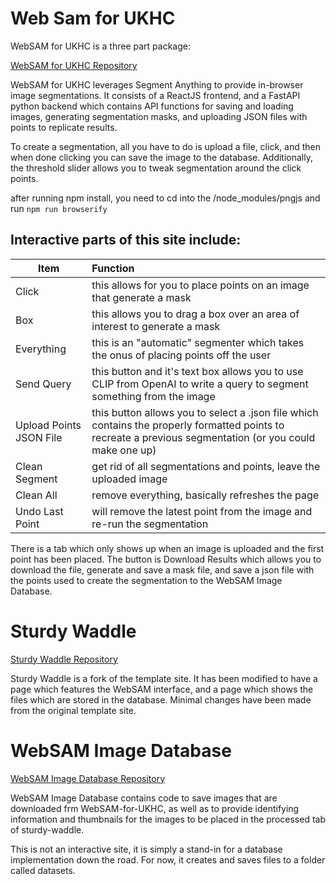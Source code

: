 # Web Sam for UKHC

<p>WebSAM for UKHC is a three part package:</p>

[WebSAM for UKHC Repository](https://github.com/innovationcore/WebSAM-for-UKHC)

<p>WebSAM for UKHC leverages Segment Anything to provide in-browser image segmentations.
It consists of a ReactJS frontend, and a FastAPI python backend which contains API functions for saving and loading images, generating segmentation masks, and uploading JSON files with points to replicate results.</p>

<p>To create a segmentation, all you have to do is upload a file, click, and then when done clicking you can save the image to the database. Additionally, the threshold slider allows you to tweak segmentation around the click points.</p>

after running npm install, you need to cd into the /node_modules/pngjs and run `npm run browserify`

## Interactive parts of this site include:
|Item|Function|
|--------|:---------|
|Click| this allows for you to place points on an image that generate a mask|
|Box| this allows you to drag a box over an area of interest to generate a mask|
|Everything| this is an "automatic" segmenter which takes the onus of placing points off the user|
|Send Query| this button and it's text box allows you to use CLIP from OpenAI to write a query to segment something from the image|
|Upload Points JSON File| this button allows you to select a .json file which contains the properly formatted points to recreate a previous segmentation (or you could make one up)|
|Clean Segment| get rid of all segmentations and points, leave the uploaded image|
|Clean All| remove everything, basically refreshes the page|
|Undo Last Point| will remove the latest point from the image and re-run the segmentation|

<p>There is a tab which only shows up when an image is uploaded and the first point has been placed. The button is Download Results which allows you to download the file, generate and save a mask file, and save a json file with the points used to create the segmentation to the WebSAM Image Database.</p>

# Sturdy Waddle
[Sturdy Waddle Repository](https://github.com/innovationcore/sturdy-waddle)

<p>Sturdy Waddle is a fork of the template site. It has been modified to have a page which features the WebSAM interface, and a page which shows the files which are stored in the database. Minimal changes have been made from the original template site.</p>

# WebSAM Image Database
[WebSAM Image Database Repository](https://github.com/innovationcore/WebSAM-Image-Database)

<p>WebSAM Image Database contains code to save images that are downloaded frm WebSAM-for-UKHC, as well as to provide identifying information and thumbnails for the images to be placed in the processed tab of sturdy-waddle.</p>

<p>This is not an interactive site, it is simply a stand-in for a database implementation down the road. For now, it creates and saves files to a folder called datasets.</p>

